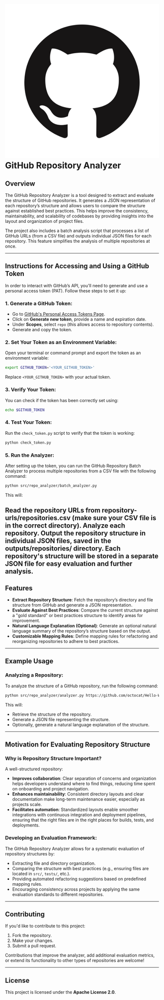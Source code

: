# ![GitHub Logo](resources/github.png) GitHub Repository Analyzer

## Overview

The GitHub Repository Analyzer is a tool designed to extract and evaluate the structure of GitHub repositories. It generates a JSON representation of each repository’s structure and allows users to compare the structure against established best practices. This helps improve the consistency, maintainability, and scalability of codebases by providing insights into the layout and organization of project files.

The project also includes a batch analysis script that processes a list of GitHub URLs (from a CSV file) and outputs individual JSON files for each repository. This feature simplifies the analysis of multiple repositories at once.

---

## Instructions for Accessing and Using a GitHub Token

In order to interact with GitHub’s API, you'll need to generate and use a personal access token (PAT). Follow these steps to set it up:

### 1. Generate a GitHub Token:
- Go to [GitHub's Personal Access Tokens Page](https://github.com/settings/tokens).
- Click on **Generate new token**, provide a name and expiration date.
- Under **Scopes**, select `repo` (this allows access to repository contents).
- Generate and copy the token.

### 2. Set Your Token as an Environment Variable:
Open your terminal or command prompt and export the token as an environment variable:

```bash
export GITHUB_TOKEN='<YOUR_GITHUB_TOKEN>'
```

Replace `<YOUR_GITHUB_TOKEN>` with your actual token.

### 3. Verify Your Token:
You can check if the token has been correctly set using:

```bash
echo $GITHUB_TOKEN
```

### 4. Test Your Token:
Run the `check_token.py` script to verify that the token is working:

```bash
python check_token.py
```

### 5. Run the Analyzer:

After setting up the token, you can run the GitHub Repository Batch Analyzer to process multiple repositories from a CSV file with the following command:

```bash
python src/repo_analyzer/batch_analyzer.py

```

This will:

Read the repository URLs from repository-urls/repositories.csv (make sure your CSV file is in the correct directory).
Analyze each repository.
Output the repository structure in individual JSON files, saved in the outputs/repositories/ directory.
Each repository's structure will be stored in a separate JSON file for easy evaluation and further analysis.
---

## Features

- **Extract Repository Structure**: Fetch the repository’s directory and file structure from GitHub and generate a JSON representation.
- **Evaluate Against Best Practices**: Compare the current structure against a "gold standard" or best practices structure to identify areas for improvement.
- **Natural Language Explanation (Optional)**: Generate an optional natural language summary of the repository’s structure based on the output.
- **Customizable Mapping Rules**: Define mapping rules for refactoring and reorganizing repositories to adhere to best practices.

---

## Example Usage

### Analyzing a Repository:
To analyze the structure of a GitHub repository, run the following command:

```bash
python src/repo_analyzer/analyzer.py https://github.com/octocat/Hello-World
```

This will:
- Retrieve the structure of the repository.
- Generate a JSON file representing the structure.
- Optionally, generate a natural language explanation of the structure.

---

## Motivation for Evaluating Repository Structure

### Why is Repository Structure Important?
A well-structured repository:
- **Improves collaboration**: Clear separation of concerns and organization helps developers understand where to find things, reducing time spent on onboarding and project navigation.
- **Enhances maintainability**: Consistent directory layouts and clear documentation make long-term maintenance easier, especially as projects scale.
- **Facilitates automation**: Standardized layouts enable smoother integrations with continuous integration and deployment pipelines, ensuring that the right files are in the right places for builds, tests, and deployments.

### Developing an Evaluation Framework:
The GitHub Repository Analyzer allows for a systematic evaluation of repository structures by:
- Extracting file and directory organization.
- Comparing the structure with best practices (e.g., ensuring files are located in `src/`, `tests/`, etc.).
- Providing automated refactoring suggestions based on predefined mapping rules.
- Encouraging consistency across projects by applying the same evaluation standards to different repositories.

---

## Contributing

If you'd like to contribute to this project:
1. Fork the repository.
2. Make your changes.
3. Submit a pull request.

Contributions that improve the analyzer, add additional evaluation metrics, or extend its functionality to other types of repositories are welcome! 

---

## License

This project is licensed under the **Apache License 2.0**.

